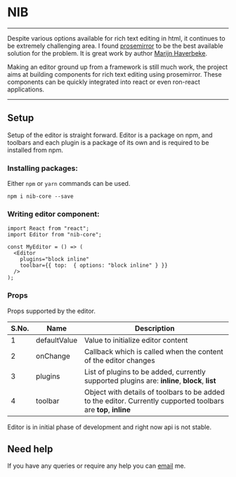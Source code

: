 # NIB

---

Despite various options available for rich text editing in html, it continues to be extremely challenging area. I found [prosemirror](http://prosemirror.net) to be the best available solution for the problem. It is great work by author [Marijn Haverbeke](http://marijnhaverbeke.nl/).

Making an editor ground up from a framework is still much work, the project aims at building components for rich text editing using prosemirror. These components can be quickly integrated into react or even ron-react applications.

---

## Setup

Setup of the editor is straight forward. Editor is a package on npm, and toolbars and each plugin is a package of its own and is required to be installed from npm.

### Installing packages:

Either `npm` or `yarn` commands can be used.

```
npm i nib-core --save
```

### Writing editor component:

```
import React from "react";
import Editor from "nib-core";

const MyEditor = () => (
  <Editor
    plugins="block inline"
    toolbar={{ top:  { options: "block inline" } }}
  />
);
```

### Props

Props supported by the editor.

| S.No. | Name         | Description                                                                                                     |
| ----- | ------------ | --------------------------------------------------------------------------------------------------------------- |
| 1     | defaultValue | Value to initialize editor content                                                                              |
| 2     | onChange     | Callback which is called when the content of the editor changes                                                 |
| 3     | plugins      | List of plugins to be added, currently supported plugins are: **inline**, **block**, **list**                   |
| 4     | toolbar      | Object with details of toolbars to be added to the editor. Currently cupported toolbars are **top**, **inline** |

Editor is in initial phase of development and right now api is not stable.

## Need help

If you have any queries or require any help you can [email](mailto::jyotipuri@gmail.com) me.
